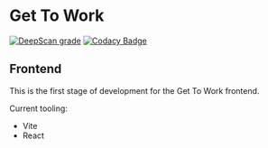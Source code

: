 # Get To Work

[![DeepScan grade](https://deepscan.io/api/teams/14424/projects/23596/branches/718895/badge/grade.svg)](https://deepscan.io/dashboard#view=project&tid=14424&pid=23596&bid=718895)
[![Codacy Badge](https://app.codacy.com/project/badge/Grade/46f33abd057f4c759d0a8d7628dfd124)](https://www.codacy.com/gh/roundhousedesigns/gtw-frontend/dashboard?utm_source=github.com&amp;utm_medium=referral&amp;utm_content=roundhousedesigns/gtw-frontend&amp;utm_campaign=Badge_Grade)

## Frontend

This is the first stage of development for the Get To Work frontend.

Current tooling:

- Vite
- React
